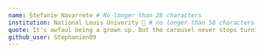 ```yaml
---
name: Stefanie Navarrete # No longer than 28 characters
institution: National Louis Univerity 🚩 # no longer than 58 characters
quote: It's awfaul being a grown up. But the carousel never stops turning. You can't get off. 
github_user: Stephanien09
---
```

